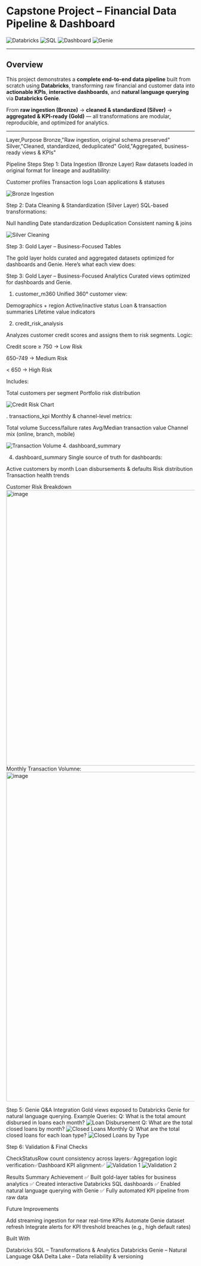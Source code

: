 # Capstone Project – Financial Data Pipeline & Dashboard

![Databricks](https://img.shields.io/badge/Databricks-SQL-blue?logo=databricks) ![SQL](https://img.shields.io/badge/SQL-Transformations-green) ![Dashboard](https://img.shields.io/badge/Dashboard-Interactive-orange) ![Genie](https://img.shields.io/badge/Genie-NLQ-purple)

---

## Overview

This project demonstrates a **complete end-to-end data pipeline** built from scratch using **Databricks**, transforming raw financial and customer data into **actionable KPIs**, **interactive dashboards**, and **natural language querying** via **Databricks Genie**.

From **raw ingestion (Bronze)** → **cleaned & standardized (Silver)** → **aggregated & KPI-ready (Gold)** — all transformations are modular, reproducible, and optimized for analytics.

---



Layer,Purpose
Bronze,"Raw ingestion, original schema preserved"
Silver,"Cleaned, standardized, deduplicated"
Gold,"Aggregated, business-ready views & KPIs"



Pipeline Steps
Step 1: Data Ingestion (Bronze Layer)
Raw datasets loaded in original format for lineage and auditability:

Customer profiles
Transaction logs
Loan applications & statuses

<img src="https://github.com/user-attachments/assets/1d40ed72-e2fb-47f4-9a3f-af4d7f2122bc" alt="Bronze Ingestion">

Step 2: Data Cleaning & Standardization (Silver Layer)
SQL-based transformations:

Null handling
Date standardization
Deduplication
Consistent naming & joins

<img src="https://github.com/user-attachments/assets/e4d9e7e9-0a75-41d9-864c-b221c18c86f9" alt="Silver Cleaning">

Step 3: Gold Layer – Business-Focused Tables

The gold layer holds curated and aggregated datasets optimized for dashboards and Genie.
Here’s what each view does:

Step 3: Gold Layer – Business-Focused Analytics
Curated views optimized for dashboards and Genie.
1. customer_m360
Unified 360° customer view:

Demographics + region
Active/inactive status
Loan & transaction summaries
Lifetime value indicators

2. credit_risk_analysis

Analyzes customer credit scores and assigns them to risk segments.
Logic:

Credit score ≥ 750 → Low Risk

650–749 → Medium Risk

< 650 → High Risk

Includes:

Total customers per segment
Portfolio risk distribution

<img src="https://github.com/user-attachments/assets/11be8282-67c3-452c-95fb-706d85fe01bf" alt="Credit Risk Chart">

. transactions_kpi
Monthly & channel-level metrics:

Total volume
Success/failure rates
Avg/Median transaction value
Channel mix (online, branch, mobile)

<img src="https://github.com/user-attachments/assets/d9a331d6-be9e-4d41-ab8b-c7844afc647b" alt="Transaction Volume">
4. dashboard_summary

4. dashboard_summary
Single source of truth for dashboards:

Active customers by month
Loan disbursements & defaults
Risk distribution
Transaction health trends

Customer Risk Breakdown
<img width="1188" height="737" alt="image" src="https://github.com/user-attachments/assets/11be8282-67c3-452c-95fb-706d85fe01bf" />
Monthly Transaction Volumne:
<img width="1574" height="881" alt="image" src="https://github.com/user-attachments/assets/d9a331d6-be9e-4d41-ab8b-c7844afc647b" />

Step 5: Genie Q&A Integration
Gold views exposed to Databricks Genie for natural language querying.
Example Queries:
Q: What is the total amount disbursed in loans each month?
<img src="https://github.com/user-attachments/assets/5faed228-3461-445e-b8bd-8ca634d1c592" alt="Loan Disbursement">
Q: What are the total closed loans by month?
<img src="https://github.com/user-attachments/assets/04af92d3-dd24-4f12-aeb8-33291e6579d6" alt="Closed Loans Monthly">
Q: What are the total closed loans for each loan type?
<img src="https://github.com/user-attachments/assets/78928064-4080-445e-9760-76aea8c933d1" alt="Closed Loans by Type">

Step 6: Validation & Final Checks





















CheckStatusRow count consistency across layers✅Aggregation logic verification✅Dashboard KPI alignment✅
<img src="https://github.com/user-attachments/assets/79746be7-f1b8-411f-a868-dd2a20cd28b9" alt="Validation 1">
<img src="https://github.com/user-attachments/assets/a4be3d30-3edf-41e5-8406-8044a0e29e0c" alt="Validation 2">

Results Summary
Achievement
✅ Built gold-layer tables for business analytics
✅ Created interactive Databricks SQL dashboards
✅ Enabled natural language querying with Genie
✅ Fully automated KPI pipeline from raw data

Future Improvements

Add streaming ingestion for near real-time KPIs
Automate Genie dataset refresh
Integrate alerts for KPI threshold breaches (e.g., high default rates)

Built With

Databricks SQL – Transformations & Analytics
Databricks Genie – Natural Language Q&A
Delta Lake – Data reliability & versioning



